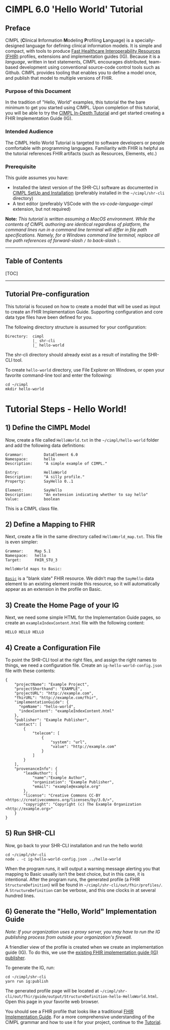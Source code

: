 # CIMPL 6.0 'Hello World' Tutorial

## Preface

CIMPL (**C**linical **I**nformation **M**odeling **P**rofiling **L**anguage) is a specially-designed language for defining clinical information models. It is simple and compact, with tools to produce [Fast Healthcare Interoperability Resources (FHIR)](https://www.hl7.org/fhir/overview.html) profiles, extensions and implementation guides (IG). Because it is a _language_, written in text statements, CIMPL encourages distributed, team-based development using conventional source-code control tools such as Github. CIMPL provides tooling that enables you to define a model once, and publish that model to multiple versions of FHIR.

### Purpose of this Document

In the tradition of "Hello, World" examples, this tutorial the the bare minimum to get you started using CIMPL. Upon completion of this tutorial, you will be able to try the [CIMPL In-Depth Tutorial](cimpl6Tutorial_detail.md) and get started creating a FHIR Implementation Guide (IG).

### Intended Audience

The CIMPL Hello World Tutorial is targeted to software developers or people comfortable with programming languages. Familiarity with FHIR is helpful as the tutorial references FHIR artifacts (such as Resources, Elements, etc.)

### Prerequisite

This guide assumes you have: 
* Installed the latest version of the SHR-CLI software as documented in [CIMPL SetUp and Installation](cimplInstall.md) (preferably installed in the `~/cimpl/shr-cli` directory)
* A text editor (preferably VSCode with the _vs-code-language-cimpl_ extension, but not required)

**Note:** _This tutorial is written assuming a MacOS environment.  While the contents of CIMPL authoring are identical regardless of platform, the command lines run in a command line terminal will differ in file path specifications.  Namely, for a Windows command line terminal, replace all the path references of forward-slash `/` to back-slash `\`._

***

## Table of Contents

[TOC]

***

## Tutorial Pre-configuration

This tutorial is focused on how to create a model that will be used as input to create an FHIR Implementation Guide. Supporting configuration and core data type files have been defined for you.

The following directory structure is assumed for your configuration:

```
Directory:  cimpl
            |_ shr-cli
            |_ hello-world
```
The shr-cli directory should already exist as a result of installing the SHR-CLI tool.

To create `hello-world` directory, use File Explorer on Windows, or open your favorite command-line tool and enter the following:

```
cd ~/cimpl
mkdir hello-world
```


# Tutorial Steps - Hello World!

## 1) Define the CIMPL Model

Now, create a file called `HelloWorld.txt` in the `~/cimpl/hello-world` folder and add the following data definitions:

```
Grammar:         DataElement 6.0
Namespace:       hello
Description:     "A simple example of CIMPL."

Entry:           HelloWorld
Description:     "A silly profile."
Property:        SayHello 0..1

Element:         SayHello
Description:     "An extension indicating whether to say hello"
Value:           boolean
```
This is a CIMPL class file.

## 2) Define a Mapping to FHIR

Next, create a file in the same directory called `HelloWorld_map.txt`. This file is even simpler:

```
Grammar:     Map 5.1
Namespace:   hello
Target:      FHIR_STU_3

HelloWorld maps to Basic:
```

[`Basic`](https://www.hl7.org/fhir/basic.html) is a "blank slate" FHIR resource. We didn’t map the `SayHello` data element to an existing element inside this resource, so it will automatically appear as an extension in the profile on Basic.

## 3) Create the Home Page of your IG

Next, we need some simple HTML for the Implementation Guide pages, so create an `exampleIndexContent.html` file with the following content:
```
HELLO HELLO HELLO
```

## 4) Create a Configuration File

To point the SHR-CLI tool at the right files, and assign the right names to things, we need a configuration file. Create an `ig-hello-world-config.json` file with these contents:

```
{
    "projectName": "Example Project",
    "projectShorthand": "EXAMPLE",
    "projectURL": "http://example.com",
    "fhirURL": "http://example.com/fhir",
    "implementationGuide": {
      "npmName": "hello-world",
      "indexContent": "exampleIndexContent.html"
    },
    "publisher": "Example Publisher",
    "contact": [
        {
            "telecom": [
                {
                    "system": "url",
                    "value": "http://example.com"
                }
            ]
        }
    ],
    "provenanceInfo": {
        "leadAuthor": {
            "name":"Example Author",
            "organization": "Example Publisher",
            "email": "example@example.org"
        },
        "license": "Creative Commons CC-BY <https://creativecommons.org/licenses/by/3.0/>",
        "copyright": "Copyright (c) The Example Organization <http://example.org>"
    }
}
```

## 5) Run SHR-CLI

Now, go back to your SHR-CLI installation and run the hello world:

```
cd ~/cimpl/shr-cli
node . -c ig-hello-world-config.json ../hello-world
```

When the program runs, it will output a warning message alerting you that mapping to Basic usually isn’t the best choice, but in this case, it is intentional. After the program runs, the generated profile (a FHIR `StructureDefinition`) will be found in `~/cimpl/shr-cli/out/fhir/profiles/`.  A `StructureDefinition` can be verbose, and this one clocks in at several hundred lines.

## 6) Generate the "Hello, World" Implementation Guide

_Note: If your organization uses a proxy server, you may have to run the IG publishing process from outside your organization's firewall._

A friendlier view of the profile is created when we create an implementation guide (IG). To do this, we use the [existing FHIR implementation guide (IG) publisher](http://wiki.hl7.org/index.php?title=IG_Publisher_Documentation).

To generate the IG, run:

```
cd ~/cimpl/shr-cli
yarn run ig:publish
```

The generated profile page will be located at `~/cimpl/shr-cli/out/fhir/guide/output/StructureDefinition-hello-HelloWorld.html`.  Open this page in your favorite web browser.

You should see a FHIR profile that looks like a traditional [FHIR Implementation Guide](https://www.hl7.org/fhir/implementationguide.html).  For a more comprehensive understanding of the CIMPL grammar and how to use it for your project, continue to the [Tutorial]().


